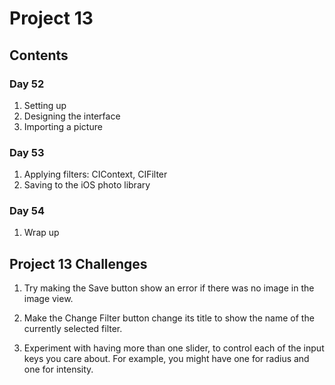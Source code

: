 
# Project 13

## Contents 

### Day 52
1. Setting up
2. Designing the interface
3. Importing a picture

### Day 53
1. Applying filters: CIContext, CIFilter
2. Saving to the iOS photo library

### Day 54
1. Wrap up

## Project 13 Challenges
1. Try making the Save button show an error if there was no image in the image view.

2. Make the Change Filter button change its title to show the name of the currently selected filter.

3. Experiment with having more than one slider, to control each of the input keys you care about. For example, you might have one for radius and one for intensity.
